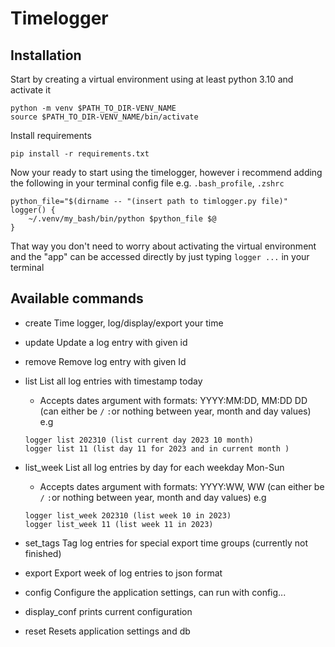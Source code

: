# Timelogger


## Installation

Start by creating a virtual environment using at least python 3.10
and activate it
```
python -m venv $PATH_TO_DIR-VENV_NAME
source $PATH_TO_DIR-VENV_NAME/bin/activate
```

Install requirements
```
pip install -r requirements.txt
```


Now your ready to start using the timelogger, however i recommend adding the following 
in your terminal config file e.g. `.bash_profile`, `.zshrc` 

```
python_file="$(dirname -- "(insert path to timlogger.py file)"
logger() {
	~/.venv/my_bash/bin/python $python_file $@
}
```

That way you don't need to worry about activating the virtual environment and
the "app" can be accessed directly by just typing `logger ...` in your terminal

## Available commands


* create        Time logger, log/display/export your time
* update        Update a log entry with given id
* remove        Remove log entry with given Id

* list          List all log entries with timestamp today
  * Accepts dates argument with formats: YYYY:MM:DD, MM:DD DD (can either be `/` `:`or nothing between year, month and day values)
  e.g 
  ```
  logger list 202310 (list current day 2023 10 month)
  logger list 11 (list day 11 for 2023 and in current month )
  ```
* list_week     List all log entries by day for each weekday Mon-Sun
  * Accepts dates argument with formats: YYYY:WW, WW (can either be `/` `:`or nothing between year, month and day values)
  e.g 
  ```
  logger list_week 202310 (list week 10 in 2023)
  logger list_week 11 (list week 11 in 2023)
  ```

* set_tags      Tag log entries for special export time groups (currently not finished)

* export        Export week of log entries to json format
* config        Configure the application settings, can run with config...
* display_conf  prints current configuration
* reset         Resets application settings and db
